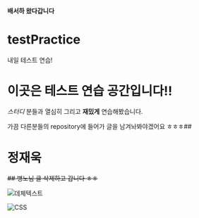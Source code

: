 #### 배서하 왔다갑니다

# testPractice
내일 테스트 연습!

# 이곳은 테스트 연습 공간입니다!!
_스터디_ 분들과 열심히 그리고 __재밌게__ 연습해봤습니다.

가끔 다른분들의 repository에 들어가 글을 남겨놔봐야겠어요 ㅎㅎㅎ##

# 정재욱 
~~## 병노님 글 삭제하고 갑니다 ㅎㅎ~~

![데체텍스트](http://file2.nocutnews.co.kr/newsroom/image/2019/11/19/20191119092356684958_0_768_768.jpg)

![CSS](https://storage.googleapis.com/jjalbot-jjals/2019/01/qSZ8Y8HNcl/R5djHzs9n.gif)

